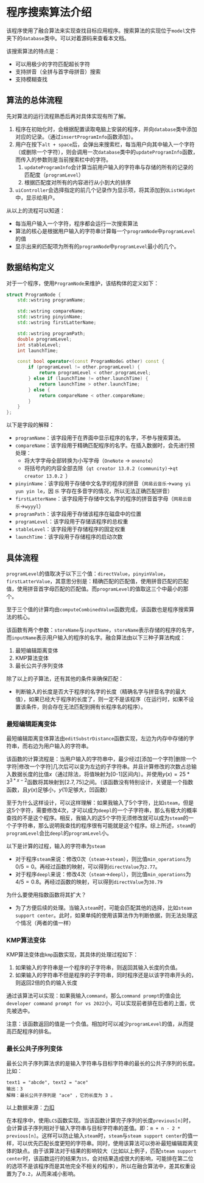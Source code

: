 # 程序搜索算法介绍

该程序使用了融合算法来实现查找目标应用程序。搜索算法的实现位于`model`文件夹下的`database`类中。可以对着源码来查看本文档。

该搜索算法的特点是：

* 可以用极少的字符匹配超长字符
* 支持拼音（全拼与首字母拼音）搜索
* 支持模糊查找

## 算法的总体流程

先对算法的运行流程熟悉后再对具体实现有所了解。

1. 程序在初始化时，会根据配置读取电脑上安装的程序，并向`database`类中添加对应的记录。（通过`insertProgramInfo`函数添加）。
2. 用户在按下`alt + space`后，会弹出来搜索栏，每当用户向其中输入一个字符（或删除一个字符），则会调用一次`database`类中的`updateProgramInfo`函数，而传入的参数则是当前搜索栏中的字符。
   1. `updateProgramInfo`会计算当前用户输入的字符串与存储的所有的记录的匹配度（`programLevel`）
   2. 根据匹配度对所有的内容进行从小到大的排序
3. `uiController`会选择指定的前几个记录作为显示项，将其添加到`QListWidget`中，显示给用户。

从以上的流程可以知道：

* 每当用户输入一个字符，程序都会运行一次搜索算法
* 算法的核心是根据用户输入的字符串计算每一个`programNode`中`programLevel`的值
* 显示出来的匹配项为所有的`programNode`中`programLevel`最小的几个。

## 数据结构定义

对于一个程序，使用`ProgramNode`来维护，该结构体的定义如下：

```c++
struct ProgramNode {
    std::wstring programName;

    std::wstring compareName;
    std::wstring pinyinName;
    std::wstring firstLatterName;

    std::wstring programPath;
    double programLevel;
    int stableLevel;
    int launchTime;

    const bool operator<(const ProgramNode& other) const {
        if (programLevel != other.programLevel) {
            return programLevel < other.programLevel;
        } else if (launchTime != other.launchTime) {
            return launchTime > other.launchTime;
        } else {
            return compareName < other.compareName;
        }
    }
};
```

以下是字段的解释：

* `programName`：该字段用于在界面中显示程序的名字，不参与搜索算法。
* `compareName`：该字段用于精确匹配程序的名字。在插入数据时，会先进行预处理：
  * 将大字字母全部转换为小写字母（`OneNote` -> `onenote`）
  * 将括号内的内容全部去除（`qt creator 13.0.2 (community)`->`qt creator 13.0.2 `）
* `pinyinName`：该字段用于存储中文名字的程序的拼音（`网易云音乐`->`wang yi yun yin le`，因 `乐` 字存在多音字的情况，所以无法正确匹配拼音）
* `firstLatterName`：该字段用于存储中文名字的程序的拼音首字母（`网易云音乐`->`wyyyl`）
* `programPath`：该字段用于存储该程序在磁盘中的位置
* `programLevel`：该字段用于存储该程序的总权重
* `stableLevel`：该字段用于存储程序的固定权重
* `launchTime`：该字段用于存储程序的启动次数

## 具体流程

`programLevel`的值取决于以下三个值：`directValue`，`pinyinValue`，`firstLatterValue`，其意思分别是：精确匹配的匹配值，使用拼音匹配的匹配值，使用拼音首字母匹配的匹配值。而`programLevel`的值取这三个中最小的那个。

至于三个值的计算均由`computeCombinedValue`函数完成，该函数也是程序搜索算法的核心。

该函数有两个参数：`storeName`与`inputName`，`storeName`表示存储的程序的名字，而`inputName`表示用户输入的程序的名字。融合算法由以下三种子算法构成：

1. 最短编辑距离变体
2. KMP算法变体
3. 最长公共子序列变体

除了以上的子算法，还有其他的条件来确保匹配：

* 判断输入的长度是否大于程序的名字的长度（精确名字与拼音名字的最大值），如果已经大于程序的长度了，则一定不是该程序（在运行时，如果不设置该条件，则会存在无法匹配到拥有长程序名的程序）。

### 最短编辑距离变体

最短编辑距离变体算法由`editSubstrDistance`函数实现，左边为内存中存储的字符串，而右边为用户输入的字符串。

该函数的计算流程是：当用户输入的字符串中，最少经过[添加一个字符|删除一个字符|修改一个字符]几次后可以变为左边的子字符串。并且计算修改的次数占总输入数据长度的比值$x$（通过除法，将值映射为[0-1]区间内）。并使用$y(x)=25*3^{3*x-2}$函数将其映射到$[2.7, 75]$之间。（该函数没有特别设计，关键是一个指数函数，且$y(x)$足够小，$y(1)$足够大，凹函数）

至于为什么这样设计，可以这样理解：如果我输入了5个字符，比如`steam`，但是这5个字符，需要修改4次，才可以成为`deepl`的一个子字符串，那么有极大的概率查找的不是这个程序。相反，我输入的这5个字符无须修改就可以成为`steam`的一个子字符串，那么说明我查找的程序很有可能就是这个程序。综上所述，`steam`的`programLevel`会比`deepl`的`programLevel`小。

以下是计算的过程，输入的字符串为`steam`

* 对于程序`steam`来说：修改0次（`steam`->`steam`），则比值`min_operations`为$0/5=0$。再经过函数的映射，可以得到`directValue`为`2.77`。
* 对于程序`deepl`来说：修改4次（`steam`->`deepl`），则比值`min_operations`为$4/5=0.8$。再经过函数的映射，可以得到`directValue`为`38.79`

为什么要使用指数函数将其扩大？

* 为了方便后续的处理。当输入`steam`时，可能会匹配其他的选择，比如`steam support center`。此时，如果单纯的使用该算法作为判断依据，则无法处理这个情况（两者的值一样）

### KMP算法变体

KMP算法变体由`kmp`函数实现，其具体的处理过程如下：

1. 如果输入的字符串是一个程序的子字符串，则返回其输入长度的负值。
2. 如果输入的字符串不但是程序的子字符串，同时程序还是以该字符串开头的，则返回2倍的负的输入长度

通过该算法可以实现：如果我输入`command`，那么`command prompt`的值会比`developer command prompt for vs 2022`小，可以实现前者排在后者的上面，优先被选中。

注意：该函数返回的值是一个负值。相加时可以减少`programLevel`的值，从而提高匹配程序的排名。

### 最长公共子序列变体

最长公共子序列算法求的是输入字符串与目标字符串的最长的公共子序列的长度。比如：

```
text1 = "abcde", text2 = "ace" 
输出：3  
解释：最长公共子序列是 "ace" ，它的长度为 3 。
```

以上数据来源：[力扣](https://leetcode.cn/problems/longest-common-subsequence/description/)

在本程序中，使用`LCS`函数实现。当该函数计算完子序列的长度`previous[n]`时，会计算该子序列相对于输入字符串与目标字符串的差值。即：`m + n - 2 * previous[n]`。这样可以防止输入`steam`时，`steam`与`steam support center`的值一样，可以优先匹配长度更短的字符串。同时，使用该算法可以弥补最短编辑距离变体的缺点。由于该算法对于结果的影响较大（比如以上例子，匹配`steam support center`时，该函数运行的结果为`15`，会对结果造成很大的影响，可能排在第二位的选项不是该程序而是其他完全不相关的程序），所以在融合算法中，差其权重设置为了`0.2`，从而来减小影响。









